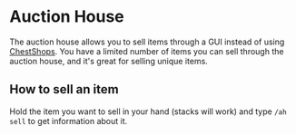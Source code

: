# Auction House

The auction house allows you to sell items through a GUI instead of using [ChestShops](/economy/chestshop).
You have a limited number of items you can sell through the auction house, and it's great for selling unique items.

## How to sell an item

Hold the item you want to sell in your hand (stacks will work) and type `/ah sell` to get information about it.
